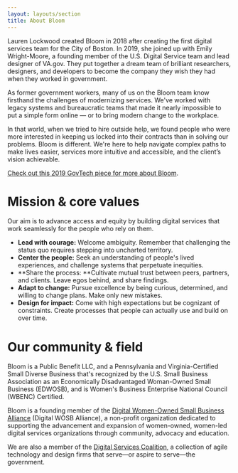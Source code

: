 ```yaml
---
layout: layouts/section
title: About Bloom
---
```


Lauren Lockwood created Bloom in 2018 after creating the first digital services team for the City of Boston. In 2019, she joined up with Emily Wright-Moore, a founding member of the U.S. Digital Service team and lead designer of VA.gov. They put together a dream team of brilliant researchers, designers, and developers to become the company they wish they had when they worked in government.

As former government workers, many of us on the Bloom team know firsthand the challenges of modernizing services. We've worked with legacy systems and bureaucratic teams that made it nearly impossible to put a simple form online — or to bring modern change to the workplace.

In that world, when we tried to hire outside help, we found people who were more interested in keeping us locked into their contracts than in solving our problems. Bloom is different. We're here to help navigate complex paths to make lives easier, services more intuitive and accessible, and the client’s vision achievable.

[Check out this 2019 GovTech piece for more about Bloom](https://www.govtech.com/biz/Bloom-Assembles-Digital-Government-Alumni-for-Consulting.html).


# Mission & core values

Our aim is to advance access and equity by building digital services that work seamlessly for the people who rely on them.

* **Lead with courage:** Welcome ambiguity. Remember that challenging the status quo requires stepping into uncharted territory.
* **Center the people:** Seek an understanding of people's lived experiences, and challenge systems that perpetuate inequities.
* **Share the process: **Cultivate mutual trust between peers, partners, and clients. Leave egos behind, and share findings.
* **Adapt to change:** Pursue excellence by being curious, determined, and willing to change plans. Make only new mistakes.
* **Design for impact:** Come with high expectations but be cognizant of constraints. Create processes that people can actually use and build on over time.


# Our community & field

Bloom is a Public Benefit LLC, and a Pennsylvania and Virginia-Certified Small Diverse Business that's recognized by the U.S. Small Business Association as an Economically Disadvantaged Woman-Owned Small Business (EDWOSB), and is Women's Business Enterprise National Council (WBENC) Certified.

Bloom is a founding member of the [Digital Women-Owned Small Business Alliance](https://www.digitalwosballiance.org/) (Digital WOSB Alliance), a non-profit organization dedicated to supporting the advancement and expansion of women-owned, women-led digital services organizations through community, advocacy and education.

We are also a member of the [Digital Services Coalition](https://digitalservicescoalition.org/#/), a collection of agile technology and design firms that serve—or aspire to serve—the government.

